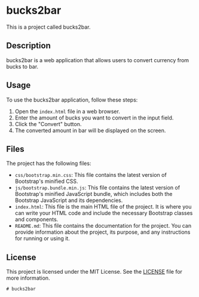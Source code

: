 # bucks2bar

This is a project called bucks2bar.

## Description

bucks2bar is a web application that allows users to convert currency from bucks to bar.

## Usage

To use the bucks2bar application, follow these steps:

1. Open the `index.html` file in a web browser.
2. Enter the amount of bucks you want to convert in the input field.
3. Click the "Convert" button.
4. The converted amount in bar will be displayed on the screen.

## Files

The project has the following files:

- `css/bootstrap.min.css`: This file contains the latest version of Bootstrap's minified CSS.
- `js/bootstrap.bundle.min.js`: This file contains the latest version of Bootstrap's minified JavaScript bundle, which includes both the Bootstrap JavaScript and its dependencies.
- `index.html`: This file is the main HTML file of the project. It is where you can write your HTML code and include the necessary Bootstrap classes and components.
- `README.md`: This file contains the documentation for the project. You can provide information about the project, its purpose, and any instructions for running or using it.

## License

This project is licensed under the MIT License. See the [LICENSE](LICENSE) file for more information.
```
#   b u c k s 2 b a r  
 